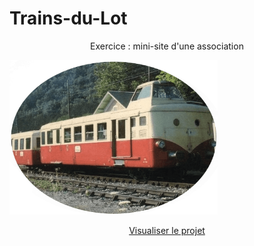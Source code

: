 # Trains-du-Lot

<p align="center">Exercice : mini-site d'une association</p>

<img src="https://github.com/Webissime111/Trains-du-Lot/blob/master/image/Logo-train.png" alt="Page d'accueil du site" title="Page d'accueil du site" width="66%">

<p align="center"><a href="https://webissime111.github.io/Trains-du-Lot/">Visualiser le projet</a></p>

